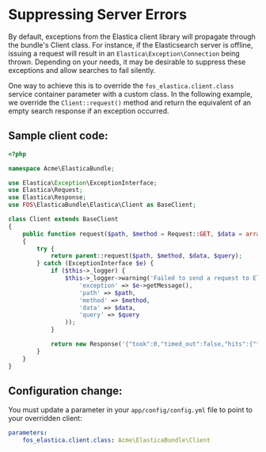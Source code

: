 Suppressing Server Errors
=========================

By default, exceptions from the Elastica client library will propagate through
the bundle's Client class. For instance, if the Elasticsearch server is offline,
issuing a request will result in an `Elastica\Exception\Connection` being thrown.
Depending on your needs, it may be desirable to suppress these exceptions and
allow searches to fail silently.

One way to achieve this is to override the `fos_elastica.client.class` service
container parameter with a custom class. In the following example, we override
the `Client::request()` method and return the equivalent of an empty search
response if an exception occurred.

Sample client code:
-------------------

```php
<?php

namespace Acme\ElasticaBundle;

use Elastica\Exception\ExceptionInterface;
use Elastica\Request;
use Elastica\Response;
use FOS\ElasticaBundle\Elastica\Client as BaseClient;

class Client extends BaseClient
{
    public function request($path, $method = Request::GET, $data = array(), array $query = array())
    {
        try {
            return parent::request($path, $method, $data, $query);
        } catch (ExceptionInterface $e) {
            if ($this->_logger) {
                $this->_logger->warning('Failed to send a request to ElasticSearch', array(
                    'exception' => $e->getMessage(),
                    'path' => $path,
                    'method' => $method,
                    'data' => $data,
                    'query' => $query
                ));
            }

            return new Response('{"took":0,"timed_out":false,"hits":{"total":0,"max_score":0,"hits":[]}}');
        }
    }
}
```

Configuration change:
---------------------

You must update a parameter in your `app/config/config.yml` file to point to your overridden client:

```yaml
parameters:
    fos_elastica.client.class: Acme\ElasticaBundle\Client
```
